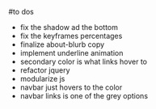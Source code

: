 #to dos
- fix the shadow ad the bottom
- fix the keyframes percentages
- finalize about-blurb copy
- implement underline animation 
- secondary color is what links hover to
- refactor jquery
- modularize js
- navbar just hovers to the color
- navbar links is one of the grey options